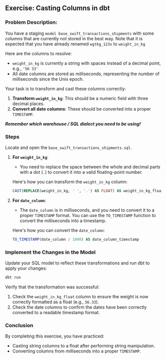 ## Exercise: Casting Columns in dbt

### Problem Description:
You have a staging `model base_swift_transactions_shipments` with some columns that are currently not stored in the best way. Note that it is 
expected that you have already renamed `wgtkg_123x` to `weight_in_kg`

Here are the columns to resolve:
- `weight_in_kg` is currently a string with spaces instead of a decimal point, e.g., `'56 33'`
-  All date columns are stored as milliseconds, representing the number of milliseconds since the Unix epoch.

Your task is to transform and cast these columns correctly:
1. **Transform `weight_in_kg`**: This should be a numeric field with three decimal places.
2. **Convert all date columns**: These should be converted into a proper `TIMESTAMP`.

***Remember which warehouse / SQL dialect you need to be using!***

### Steps 

Locate and open the `base_swift_transactions_shipments.sql`.

1. **For `weight_in_kg`**:
   - You need to replace the space between the whole and decimal parts with a dot (`.`) to convert it into a valid floating-point number.

   Here's how you can transform the `weight_in_kg` column:
   ```sql
   CAST(REPLACE(weight_in_kg, ' ', '.') AS FLOAT) AS weight_in_kg_float
   ```

2. **For `date_column`**:
   - The `date_column` is in milliseconds, and you need to convert it to a proper `TIMESTAMP` format. You can use the `TO_TIMESTAMP` function to convert the milliseconds into a timestamp.

   Here's how you can convert the `date_column`:
   ```sql
   TO_TIMESTAMP(date_column / 1000) AS date_column_timestamp
   ```

### Implement the Changes in the Model

Update your SQL model to reflect these transformations and run dbt to apply your changes:
```bash
dbt run
```

Verify that the transformation was successful:
1. Check the `weight_in_kg_float` column to ensure the weight is now correctly formatted as a float (e.g., `56.33`).
2. Check the date columns to confirm the dates have been correctly converted to a readable timestamp format.

### Conclusion
By completing this exercise, you have practiced:
- Casting string columns to a float after performing string manipulation.
- Converting columns from milliseconds into a proper `TIMESTAMP`.